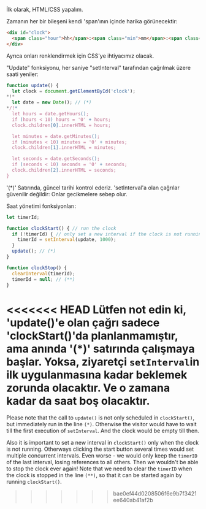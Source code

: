 İlk olarak, HTML/CSS yapalım.

Zamanın her bir bileşeni kendi 'span'ının içinde harika görünecektir:

```html
<div id="clock">
  <span class="hour">hh</span>:<span class="min">mm</span>:<span class="sec">ss</span>
</div>
```

Ayrıca onları renklendirmek için CSS'ye ihtiyacımız olacak.

"Update" fonksiyonu, her saniye "setInterval" tarafından çağrılmak üzere saati yeniler:

```js
function update() {
  let clock = document.getElementById('clock');
*!*
  let date = new Date(); // (*)
*/!*
  let hours = date.getHours();
  if (hours < 10) hours = '0' + hours;
  clock.children[0].innerHTML = hours;

  let minutes = date.getMinutes();
  if (minutes < 10) minutes = '0' + minutes;
  clock.children[1].innerHTML = minutes;

  let seconds = date.getSeconds();
  if (seconds < 10) seconds = '0' + seconds;
  clock.children[2].innerHTML = seconds;
}
```

'(*)' Satırında, güncel tarihi kontrol ederiz. 'setInterval'a olan çağrılar güvenilir değildir: Onlar gecikmelere sebep olur. 

Saat yönetimi fonksiyonları:

```js
let timerId;

function clockStart() { // run the clock  
  if (!timerId) { // only set a new interval if the clock is not running
    timerId = setInterval(update, 1000);
  }
  update(); // (*)
}

function clockStop() {
  clearInterval(timerId);
  timerId = null; // (**)
}
```

<<<<<<< HEAD
Lütfen not edin ki, 'update()'e olan çağrı sadece 'clockStart()'da planlanmamıştır, ama anında '(*)' satırında çalışmaya başlar. Yoksa, ziyaretçi `setInterval`in ilk uygulanmasına kadar beklemek zorunda olacaktır. Ve o zamana kadar da saat boş olacaktır.
=======
Please note that the call to `update()` is not only scheduled in `clockStart()`, but immediately run in the line `(*)`. Otherwise the visitor would have to wait till the first execution of `setInterval`. And the clock would be empty till then.

Also it is important to set a new interval in `clockStart()` only when the clock is not running. Otherways clicking the start button several times would set multiple concurrent intervals. Even worse - we would only keep the `timerID` of the last interval, losing references to all others. Then we wouldn't be able to stop the clock ever again! Note that we need to clear the `timerID` when the clock is stopped in the line `(**)`, so that it can be started again by running `clockStart()`.
>>>>>>> bae0ef44d0208506f6e9b7f3421ee640ab41af2b
